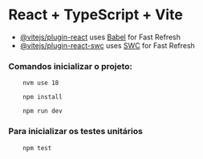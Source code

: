 # React + TypeScript + Vite

- [@vitejs/plugin-react](https://github.com/vitejs/vite-plugin-react/blob/main/packages/plugin-react/README.md) uses [Babel](https://babeljs.io/) for Fast Refresh
- [@vitejs/plugin-react-swc](https://github.com/vitejs/vite-plugin-react-swc) uses [SWC](https://swc.rs/) for Fast Refresh

### Comandos inicializar o projeto:

```
    nvm use 18
```
```
    npm install
```
```
    npm run dev
```

### Para inicializar os testes unitários
```
    npm test
```